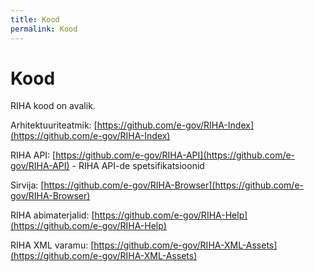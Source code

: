 ```yaml
---
title: Kood
permalink: Kood
---
```


# Kood

RIHA kood on avalik.

Arhitektuuriteatmik: [https://github.com/e-gov/RIHA-Index](https://github.com/e-gov/RIHA-Index)

RIHA API: [https://github.com/e-gov/RIHA-API](https://github.com/e-gov/RIHA-API) - RIHA API-de spetsifikatsioonid

Sirvija: [https://github.com/e-gov/RIHA-Browser](https://github.com/e-gov/RIHA-Browser)

RIHA abimaterjalid: [https://github.com/e-gov/RIHA-Help](https://github.com/e-gov/RIHA-Help)

RIHA XML varamu: [https://github.com/e-gov/RIHA-XML-Assets](https://github.com/e-gov/RIHA-XML-Assets)

